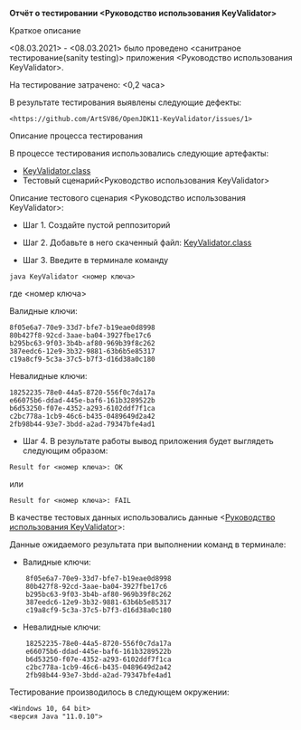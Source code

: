 **Отчёт о тестировании <Руководство использования KeyValidator>**

Краткое описание

<08.03.2021> - <08.03.2021> было проведено <санитраное тестирование(sanity testing)> приложения <Руководство использования KeyValidator>.

На тестирование затрачено: <0,2 часа>

В результате тестирования выявлены следующие дефекты:

    <https://github.com/ArtSV86/OpenJDK11-KeyValidator/issues/1>


Описание процесса тестирования

В процессе тестирования использовались следующие артефакты:

* [KeyValidator.class](https://github.com/netology-code/javaqa-homeworks/blob/master/intro/artifacts/KeyValidator.class)
* Тестовый сценарий<Руководство использования KeyValidator>


Описание тестового сценария <Руководство использования KeyValidator>:
* Шаг 1. Создайте пустой реппозиторий

* Шаг 2. Добавьте в него скаченный файл: 
[KeyValidator.class](https://github.com/netology-code/javaqa-homeworks/blob/master/intro/artifacts/KeyValidator.class)
* Шаг 3. Введите в терминале команду
```
java KeyValidator <номер ключа>
```
где <номер ключа>

Валидные ключи:

    8f05e6a7-70e9-33d7-bfe7-b19eae0d8998
    80b427f8-92cd-3aae-ba04-3927fbe17c6
    b295bc63-9f03-3b4b-af80-969b39f8c262
    387eedc6-12e9-3b32-9881-63b6b5e85317
    c19a8cf9-5c3a-37c5-b7f3-d16d38a0c180

Невалидные ключи:

    18252235-78e0-44a5-8720-556f0c7da17a
    e66075b6-ddad-445e-baf6-161b3289522b
    b6d53250-f07e-4352-a293-6102ddf7f1ca
    c2bc778a-1cb9-46c6-b435-0489649d2a42
    2fb98b44-93e7-3bdd-a2ad-79347bfe4ad1


* Шаг 4. В результате работы вывод приложения будет выглядеть следующим образом:

```
Result for <номер ключа>: OK
```
или
```
Result for <номер ключа>: FAIL
```

В качестве тестовых данных использовались данные <[Руководство использования KeyValidator](https://github.com/netology-code/javaqa-homeworks/blob/master/intro/user-manual.md)>:


Данные ожидаемого результата при выполнении команд в терминале:

* Валидные ключи:
```
    8f05e6a7-70e9-33d7-bfe7-b19eae0d8998
    80b427f8-92cd-3aae-ba04-3927fbe17c6
    b295bc63-9f03-3b4b-af80-969b39f8c262
    387eedc6-12e9-3b32-9881-63b6b5e85317
    c19a8cf9-5c3a-37c5-b7f3-d16d38a0c180
```
* Невалидные ключи:
```
    18252235-78e0-44a5-8720-556f0c7da17a
    e66075b6-ddad-445e-baf6-161b3289522b
    b6d53250-f07e-4352-a293-6102ddf7f1ca
    c2bc778a-1cb9-46c6-b435-0489649d2a42
    2fb98b44-93e7-3bdd-a2ad-79347bfe4ad1
```
Тестирование производилось в следующем окружении:

    <Windows 10, 64 bit>
    <версия Java "11.0.10">
